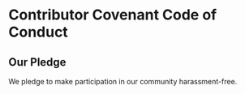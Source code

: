 # Contributor Covenant Code of Conduct

## Our Pledge
We pledge to make participation in our community harassment-free.